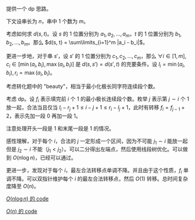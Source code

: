 提供一个 dp 思路。

下文设串长为 $n$，串中 $1$ 个数为 $m$。

考虑如何求 $d(s, t)$。设 $s$ 的 $1$ 位置分别为 $a_1, a_2, ..., a_m$，$t$ 的 $1$ 位置分别为 $b_1, b_2, ..., b_m$。那么 $d(s, t) = \sum\limits_{i=1}^m |a_i - b_i|$。

更进一步地，对于串 $s'$，设 $s'$ 的 $1$ 位置分别为 $c_1, c_2, ..., c_m$，那么 $\forall i \in [1, m], c_i \in [\min(a_i, b_i), \max(a_i, b_i)]$ 是 $d(s, s') = d(s', t)$ 的充要条件。设 $l_i = \min(a_i, b_i), r_i = \max(a_i, b_i)$。

考虑转化题中的 "beauty"，相当于最小化极长同字符连续段个数。

考虑 dp。设 $f_i$ 表示填完前 $i$ 个 $1$ 的最小极长连续段个数。枚举 $j$ 表示第 $j \sim i$ 个 $1$ 放一起，合法当且仅当 $l_i - r_j + 1 \le i - j + 1 \le r_i - l_j + 1$，此时有转移 $f_i = f_{j-1} + 2$，表示先加一段 $0$ 再加一段 $1$。

注意处理开头一段是 $1$ 和末尾一段是 $1$ 的情况。

感性理解，对于每个 $i$，合法的 $j$ 一定形成一个区间，因为不可能 $j_1 \sim i$ 能放一起但是 $j_2 \sim i$ 不能（$j_1 < j_2$）。可以二分得出左端点，然后使用线段树优化。可以做到 $O(n \log n)$，已经可以通过。

更进一步，发现对于每个 $i$，最左合法转移点单调不降。并且由于这个性质，$f_i$ 单调不降。可以双指针维护每个 $i$ 的最左合法转移点，然后 $O(1)$ 转移。总时间复杂度降至 $O(n)$。

[$O(n \log n)$ 的 code](https://atcoder.jp/contests/arc132/submissions/41626274)

[$O(n)$ 的 code](https://atcoder.jp/contests/arc132/submissions/41627023)